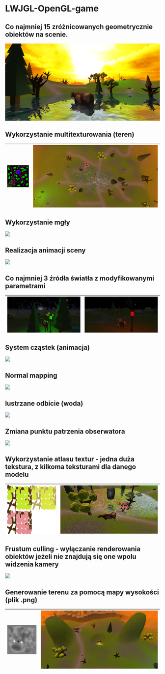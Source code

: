 # LWJGL-OpenGL-game

## Co najmniej 15 zróżnicowanych geometrycznie obiektów na scenie.
![](./images/water_reflection.PNG)

## Wykorzystanie multitexturowania (teren)
|![](./textures/B_MAP.PNG)|![](./images/terrain_map.PNG)|
|-|-|

## Wykorzystanie mgły
![](./images/fog.gif)

## Realizacja animacji sceny
![](./images/scene_animation.gif)

## Co najmniej 3 źródła światła z modyfikowanymi parametrami

|![](./images/light_green.PNG)|![](./images/light_red.PNG)|
|-|-|

## System cząstek (animacja)
![](./images/particles.gif)

## Normal mapping
![](./images/normal_mapping.gif)

## lustrzane odbicie (woda)
![](./images/water_reflection_2.gif)

## Zmiana punktu patrzenia obserwatora
![](./images/camera_perspective.gif)

## Wykorzystanie atlasu textur - jedna duża tekstura, z kilkoma teksturami dla danego modelu

|![](./textures/tree1AtlasScaled.PNG)|![](./images/texture_atlas.png)|
|-|-|

## Frustum culling - wyłączanie renderowania obiektów jeżeli nie znajdują się one wpolu widzenia kamery
![](./images/frustum_culling.gif)

## Generowanie terenu za pomocą mapy wysokości (plik .png)

|![](./textures/heightMap.PNG)|![](./images/height_map.png)|
|-|-|
